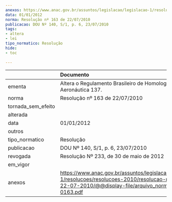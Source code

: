 ```yaml
---
anexos: https://www.anac.gov.br/assuntos/legislacao/legislacao-1/resolucoes/resolucoes-2010/resolucao-no-163-de-22-07-2010/@@display-file/arquivo_norma/A2010-0163.pdf
data: 01/01/2012
norma: Resolução nº 163 de 22/07/2010
publicacao: DOU Nº 140, S/1, p. 6, 23/07/2010
tags:
- altera
- lei
tipo_normatico: Resolução
hide: 
- toc 
 
---
```


|                    | Documento                                                                                                                                                      |
|:-------------------|:---------------------------------------------------------------------------------------------------------------------------------------------------------------|
| ementa             | Altera o Regulamento Brasileiro de Homologação Aeronáutica 137.                                                                                                |
| norma              | Resolução nº 163 de 22/07/2010                                                                                                                                 |
| tornada_sem_efeito |                                                                                                                                                                |
| alterada           |                                                                                                                                                                |
| data               | 01/01/2012                                                                                                                                                     |
| outros             |                                                                                                                                                                |
| tipo_normatico     | Resolução                                                                                                                                                      |
| publicacao         | DOU Nº 140, S/1, p. 6, 23/07/2010                                                                                                                              |
| revogada           | Resolução Nº 233, de 30 de maio de 2012                                                                                                                        |
| em_vigor           |                                                                                                                                                                |
| anexos             | https://www.anac.gov.br/assuntos/legislacao/legislacao-1/resolucoes/resolucoes-2010/resolucao-no-163-de-22-07-2010/@@display-file/arquivo_norma/A2010-0163.pdf |